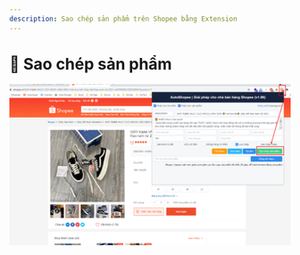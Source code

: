 ```yaml
---
description: Sao chép sản phẩm trên Shopee bằng Extension
---
```


# 🎁 Sao chép sản phẩm

![Vào sản phẩm muốn sao chép > Sao chép sản phẩm](<../../.gitbook/assets/image (115).png>)
